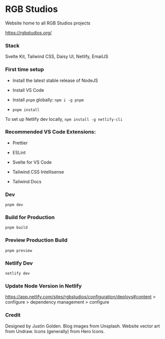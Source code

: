 # RGB Studios

Website home to all RGB Studios projects

https://rgbstudios.org/

### Stack

Svelte Kit, Tailwind CSS, Daisy UI, Netlify, EmailJS

### First time setup

- Install the latest stable release of NodeJS

- Install VS Code

- Install `pnpm` globally: `npm i -g pnpm`

- `pnpm install`

To set up Netlify dev locally, `npm install -g netlify-cli`

### Recommended VS Code Extensions:

- Prettier

- ESLint

- Svelte for VS Code

- Tailwind CSS Intellisense

- Tailwind Docs

### Dev

`pnpm dev`

### Build for Production

`pnpm build`

### Preview Production Build

`pnpm preview`

### Netlify Dev

`netlify dev`

### Update Node Version in Netlify

https://app.netlify.com/sites/rgbstudios/configuration/deploys#content > configure > dependency management > configure

### Credit

Designed by Justin Golden.
Blog images from Unsplash.
Website vector art from Undraw.
Icons (generally) from Hero Icons.
